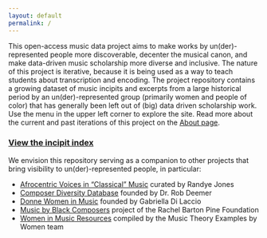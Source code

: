```yaml
---
layout: default
permalink: /
---
```


This open-access music data project aims to make works by un(der)-represented people more discoverable, decenter the musical canon, and make data-driven music scholarship more diverse and inclusive. The nature of this project is iterative, because it is being used as a way to teach students about transcription and encoding. The project repository contains a growing dataset of music incipits and excerpts from a large historical period by an un(der)-represented group (primarily women and people of color) that has generally been left out of (big) data driven scholarship work. Use the menu in the upper left corner to explore the site. Read more about the current and past iterations of this project on the [About page](https://rebalancing-music-canon.com/about/).


###  [View the incipit index](https://rebalancing-music-canon.com/_pages/incipit-index/)


We envision this repository serving as a companion to other projects that bring visibility to un(der)-represented people, in particular:

- <a href="http://afrovoices.com/collections/" target="_blank">Afrocentric Voices in “Classical” Music</a> curated by Randye Jones
- <a href="https://composerdiversity.com" target="_blank">Composer Diversity Database</a> founded by Dr. Rob Deemer
- <a href="https://donne-uk.org/" target="_blank">Donne Women in Music</a> founded by Gabriella Di Laccio
- <a href="https://www.musicbyblackcomposers.org/" target="_blank">Music by Black Composers</a> project of the Rachel Barton Pine Foundation
- <a href="https://www.musicbywomen.org/resources/resource-links/" target="_blank">Women in Music Resources</a> compiled by the Music Theory Examples by Women team
